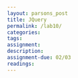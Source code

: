 ```yaml
---  
layout: parsons_post  
title: JQuery
permalink: /lab10/  
categories:   
tags:  
assignment: 
description: 
assignment-due: 02/03
readings: 
---  
```

